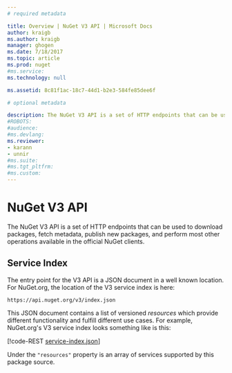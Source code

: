 ```yaml
---
# required metadata 

title: Overview | NuGet V3 API | Microsoft Docs
author: kraigb
ms.author: kraigb
manager: ghogen
ms.date: 7/18/2017
ms.topic: article
ms.prod: nuget
#ms.service:
ms.technology: null

ms.assetid: 8c81f1ac-18c7-44d1-b2e3-584fe85dee6f

# optional metadata

description: The NuGet V3 API is a set of HTTP endpoints that can be used to download packages, fetch metadata, publish new packages, etc.
#ROBOTS:
#audience:
#ms.devlang:
ms.reviewer:
- karann
- unnir
#ms.suite:
#ms.tgt_pltfrm:
#ms.custom:
---
```


# NuGet V3 API

The NuGet V3 API is a set of HTTP endpoints that can be used to download packages, fetch metadata, publish new packages,
and perform most other operations available in the official NuGet clients.

## Service Index

The entry point for the V3 API is a JSON document in a well known location. For NuGet.org, the location of the V3
service index is here:

```
https://api.nuget.org/v3/index.json
```

This JSON document contains a list of versioned *resources* which provide different functionality and fulfill different
use cases. For example, NuGet.org's V3 service index looks something like is this:

[!code-REST [service-index.json](./_data/service-index.json)]

Under the `"resources"` property is an array of services supported by this package source.
